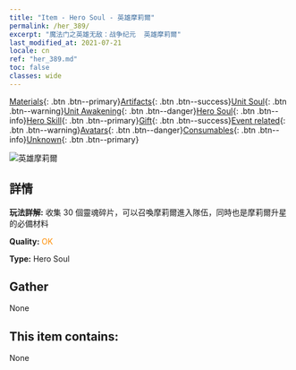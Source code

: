 ```yaml
---
title: "Item - Hero Soul - 英雄摩莉爾"
permalink: /her_389/
excerpt: "魔法门之英雄无敌：战争纪元  英雄摩莉爾"
last_modified_at: 2021-07-21
locale: cn
ref: "her_389.md"
toc: false
classes: wide
---
```

 [Materials](/ItemsCN/){: .btn .btn--primary}[Artifacts](/ItemsCN/Artifacts/){: .btn .btn--success}[Unit Soul](/ItemsCN/UnitSoul/){: .btn .btn--warning}[Unit Awakening](/ItemsCN/UnitAwakening/){: .btn .btn--danger}[Hero Soul](/ItemsCN/HeroSoul/){: .btn .btn--info}[Hero Skill](/ItemsCN/HeroSkill/){: .btn .btn--primary}[Gift](/ItemsCN/Gift/){: .btn .btn--success}[Event related](/ItemsCN/Events/){: .btn .btn--warning}[Avatars](/ItemsCN/Avatars/){: .btn .btn--danger}[Consumables](/ItemsCN/Consumables/){: .btn .btn--info}[Unknown](/ItemsCN/Unknown/){: .btn .btn--primary}

 ![英雄摩莉爾](/images/h/h_Mutare.jpg)

## 詳情
 **玩法詳解:** 收集 30 個靈魂碎片，可以召喚摩莉爾進入隊伍，同時也是摩莉爾升星的必備材料

 **Quality:** <span style="color: #FF8C00">OK</span>

 **Type:** Hero Soul

## Gather

  None

## This item contains:

  None

